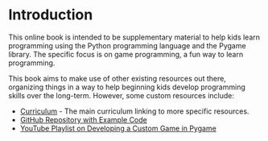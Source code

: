 # Introduction

This online book is intended to be supplementary material to help kids learn programming using the Python programming language and the Pygame library.  The specific focus is on game programming, a fun way to learn programming.

This book aims to make use of other existing resources out there, organizing things in a way to help beginning kids develop programming skills over the long-term.  However, some custom resources include:
- [Curriculum](./curriculum.md) - The main curriculum linking to more specific resources.
- [GitHub Repository with Example Code](https://github.com/jpike/PythonProgrammingForKids)
- [YouTube Playlist on Developing a Custom Game in Pygame](https://www.youtube.com/playlist?list=PL9lXoYA0xCfI1ll7qIwW05cL6ynVdubOA)
